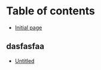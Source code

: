 # Table of contents

* [Initial page](README.md)

## dasfasfaa

* [Untitled](dasfasfaa/untitled.md)

